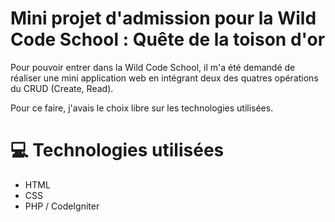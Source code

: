 # Mini projet d'admission pour la Wild Code School : Quête de la toison d'or

Pour pouvoir entrer dans la Wild Code School, il m'a été demandé de réaliser une mini application web en intégrant deux des quatres opérations du CRUD (Create, Read).

Pour ce faire, j'avais le choix libre sur les technologies utilisées. 

# :computer: Technologies utilisées
- HTML
- CSS
- PHP / CodeIgniter
